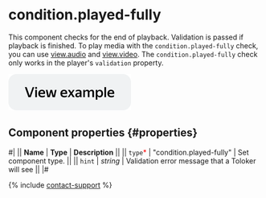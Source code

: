 # condition.played-fully

This component checks for the end of playback. Validation is passed if playback is finished. To play media with the `condition.played-fully` check, you can use [view.audio](view.audio.md) and [view.video](view.video.md). The `condition.played-fully` check only works in the player's `validation` property.

[![View example in the sandbox](../_images/buttons/view-example.svg)](https://ya.cc/t/3BDQLnJX3tzBoQ)

## Component properties {#properties}

#|
|| **Name** | **Type** | **Description** ||
|| `type`<span style="color: red">\*</span> | "condition.played-fully" | Set component type. ||
|| `hint` | _string_ | Validation error message that a Toloker will see ||
|#

{% include [contact-support](../_includes/contact-support.md) %}
